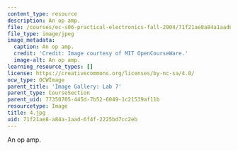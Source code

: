 ```yaml
---
content_type: resource
description: An op amp.
file: /courses/ec-s06-practical-electronics-fall-2004/71f21ae8a84a1aad6f4f2225bd7cc2eb_4.jpg
file_type: image/jpeg
image_metadata:
  caption: An op amp.
  credit: 'Credit: Image courtesy of MIT OpenCourseWare.'
  image-alt: An op amp.
learning_resource_types: []
license: https://creativecommons.org/licenses/by-nc-sa/4.0/
ocw_type: OCWImage
parent_title: 'Image Gallery: Lab 7'
parent_type: CourseSection
parent_uid: 77350705-445d-7b52-6049-1c21539af11b
resourcetype: Image
title: 4.jpg
uid: 71f21ae8-a84a-1aad-6f4f-2225bd7cc2eb
---
```

An op amp.